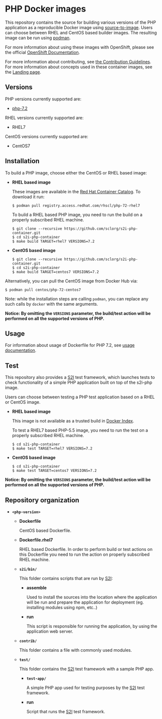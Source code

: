 PHP Docker images
=================

This repository contains the source for building various versions of
the PHP application as a reproducible Docker image using
[source-to-image](https://github.com/openshift/source-to-image).
Users can choose between RHEL and CentOS based builder images.
The resulting image can be run using [podman](https://github.com/containers/libpod).

For more information about using these images with OpenShift, please see the
official [OpenShift Documentation](https://docs.okd.io/latest/using_images/s2i_images/php.html).

For more information about contributing, see
[the Contribution Guidelines](https://github.com/sclorg/welcome/blob/master/contribution.md).
For more information about concepts used in these container images, see the
[Landing page](https://github.com/sclorg/welcome).


Versions
---------------
PHP versions currently supported are:
* [php-7.2](7.2)

RHEL versions currently supported are:
* RHEL7

CentOS versions currently supported are:
* CentOS7


Installation
---------------
To build a PHP image, choose either the CentOS or RHEL based image:
*  **RHEL based image**

    These images are available in the [Red Hat Container Catalog](https://access.redhat.com/containers/#/registry.access.redhat.com/rhscl/php-72-rhel7).
    To download it run:

    ```
    $ podman pull registry.access.redhat.com/rhscl/php-72-rhel7
    ```

    To build a RHEL based PHP image, you need to run the build on a properly
    subscribed RHEL machine.

    ```
    $ git clone --recursive https://github.com/sclorg/s2i-php-container.git
    $ cd s2i-php-container
    $ make build TARGET=rhel7 VERSIONS=7.2
    ```

*  **CentOS based image**
    ```
    $ git clone --recursive https://github.com/sclorg/s2i-php-container.git
    $ cd s2i-php-container
    $ make build TARGET=centos7 VERSIONS=7.2
    ```

Alternatively, you can pull the CentOS image from Docker Hub via:

    $ podman pull centos/php-72-centos7

Note: while the installation steps are calling `podman`, you can replace any such calls by `docker` with the same arguments.

**Notice: By omitting the `VERSIONS` parameter, the build/test action will be performed
on all the supported versions of PHP.**


Usage
---------------------------------

For information about usage of Dockerfile for PHP 7.2,
see [usage documentation](7.2/README.md).

Test
---------------------
This repository also provides a [S2I](https://github.com/openshift/source-to-image) test framework,
which launches tests to check functionality of a simple PHP application built on top of the s2i-php image.

Users can choose between testing a PHP test application based on a RHEL or CentOS image.

*  **RHEL based image**

    This image is not available as a trusted build in [Docker Index](https://index.docker.io).

    To test a RHEL7 based PHP-5.5 image, you need to run the test on a properly
    subscribed RHEL machine.

    ```
    $ cd s2i-php-container
    $ make test TARGET=rhel7 VERSIONS=7.2
    ```

*  **CentOS based image**

    ```
    $ cd s2i-php-container
    $ make test TARGET=centos7 VERSIONS=7.2
    ```

**Notice: By omitting the `VERSIONS` parameter, the build/test action will be performed
on all the supported versions of PHP.**


Repository organization
------------------------
* **`<php-version>`**

    * **Dockerfile**

        CentOS based Dockerfile.

    * **Dockerfile.rhel7**

        RHEL based Dockerfile. In order to perform build or test actions on this
        Dockerfile you need to run the action on properly subscribed RHEL machine.

    * **`s2i/bin/`**

        This folder contains scripts that are run by [S2I](https://github.com/openshift/source-to-image):

        *   **assemble**

            Used to install the sources into the location where the application
            will be run and prepare the application for deployment (eg. installing
            modules using npm, etc..)

        *   **run**

            This script is responsible for running the application, by using the
            application web server.

    * **`contrib/`**

        This folder contains a file with commonly used modules.

    * **`test/`**

        This folder contains the [S2I](https://github.com/openshift/source-to-image)
        test framework with a sample PHP app.

        * **`test-app/`**

            A simple PHP app used for testing purposes by the [S2I](https://github.com/openshift/source-to-image) test framework.

        * **run**

            Script that runs the [S2I](https://github.com/openshift/source-to-image) test framework.


